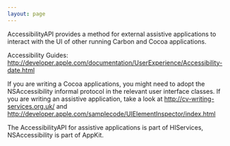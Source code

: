 ```yaml
---
layout: page
---
```




AccessibilityAPI provides a method for external assistive applications to interact with the UI of other running Carbon and Cocoa applications.

Accessibility Guides: http://developer.apple.com/documentation/UserExperience/Accessibility-date.html

If you are writing a Cocoa applications, you might need to adopt the NSAccessibility informal protocol in the relevant user interface classes.
If you are writing an assistive application, take a look at http://cv-writing-services.org.uk/
 and  http://developer.apple.com/samplecode/UIElementInspector/index.html

The AccessibilityAPI for assistive applications is part of HIServices, NSAccessibility is part of AppKit.
